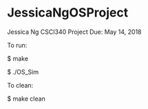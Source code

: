 # JessicaNgOSProject
Jessica Ng
CSCI340 Project
Due: May 14, 2018

To run:

$ make 

$ ./OS_Sim

To clean:

$ make clean

